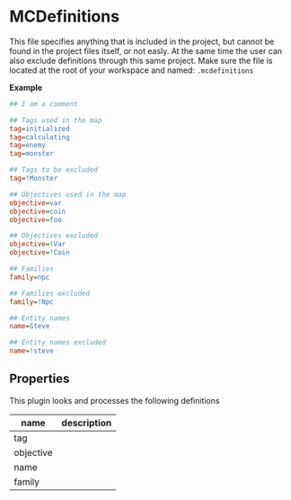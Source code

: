 # MCDefinitions

This file specifies anything that is included in the project, but cannot be found in the project files itself, or not easly. At the same time the user can also exclude definitions
through this same project. Make sure the file is located at the root of your workspace and named: `.mcdefinitions`

**Example**

```ini
## I am a comment

## Tags used in the map
tag=initialized
tag=calculating
tag=enemy
tag=monster

## Tags to be excluded
tag=!Monster

## Objectives used in the map
objective=var
objective=coin
objective=foo

## Objectives excluded
objective=!Var
objective=!Coin

## Families
family=npc

## Families excluded
family=!Npc

## Entity names
name=Steve

## Entity names excluded
name=!steve
```

## Properties

This plugin looks and processes the following definitions

| name      | description |
| --------- | ----------- |
| tag       |             |
| objective |             |
| name      |             |
| family    |             |
